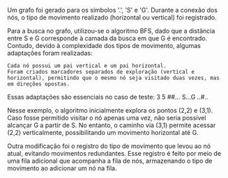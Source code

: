 Um grafo foi gerado para os símbolos '.', 'S' e 'G'. Durante a conexão dos nós, o tipo de movimento realizado (horizontal ou vertical) foi registrado.


Para a busca no grafo, utilizou-se o algoritmo BFS, dado que a distância entre S e G corresponde à camada da busca em que G é encontrado. Contudo, devido à complexidade dos tipos de movimento, algumas adaptações foram realizadas:


    Cada nó possui um pai vertical e um pai horizontal.
    Foram criados marcadores separados de exploração (vertical e horizontal), permitindo que o mesmo nó seja visitado duas vezes, mas em direções opostas.


Essas adaptações são essenciais no caso de teste:
3 5
##...
S...G
..#..


Nesse exemplo, o algoritmo inicialmente explora os pontos (2,2) e (3,1). Caso fosse permitido visitar o nó apenas uma vez, não seria possível alcançar G a partir de S. No entanto, o caminho via (3,1) permite acessar (2,2) verticalmente, possibilitando um movimento horizontal até G.


Outra modificação foi o registro do tipo de movimento que levou ao nó atual, evitando movimentos redundantes. Esse registro é feito por meio de uma fila adicional que acompanha a fila de nós, armazenando o tipo de movimento ao adicionar um nó na fila.
